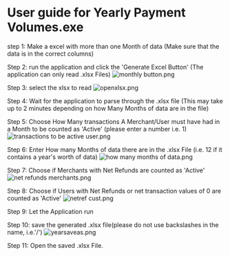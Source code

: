# User guide for Yearly Payment Volumes.exe

step 1: Make a excel with more than one Month of data (Make sure that the data is in the correct columns)

Step 2: run the application and click the 'Generate Excel Button' (The application can only read .xlsx Files)
![monthly button.png](https://i.loli.net/2020/07/24/vZjhLq2JI4aPGpX.png)

Step 3: select the xlsx to read
![openxlsx.png](https://i.loli.net/2020/07/24/WfK5bApx9Fs4ZYS.png)

Step 4: Wait for the application to parse through the .xlsx file (This may take up to 2 minutes depending on how Many Months of data are in the file)

Step 5: Choose How Many transactions A Merchant/User must have had in a Month to be counted as 'Active'  (please enter a number i.e. 1)
![transactions to be active user.png](https://i.loli.net/2020/07/24/qaT7CdgBjlAUeDJ.png)

Step 6: Enter How many Months of data there are in the .xlsx File (i.e. 12 if it contains a year's worth of data)
![how many months of data.png](https://i.loli.net/2020/07/24/dnKRwMEa1TzoHDb.png)

Step 7: Choose if Merchants with Net Refunds are counted as 'Active'
![net refunds merchants.png](https://i.loli.net/2020/07/24/DUOAc49Xmbk5Zgl.png)

Step 8: Choose if Users with Net Refunds or net transaction values of 0 are counted as 'Active'
![netref cust.png](https://i.loli.net/2020/07/24/Nq57c2EkwzgFOJt.png)

Step 9: Let the Application run

Step 10: save the generated .xlsx file(please do not use backslashes in the name, i.e.'/')
![yearsaveas.png](https://i.loli.net/2020/07/24/mDGCeHoFYQspO5Z.png)

Step 11: Open the saved .xlsx File.


